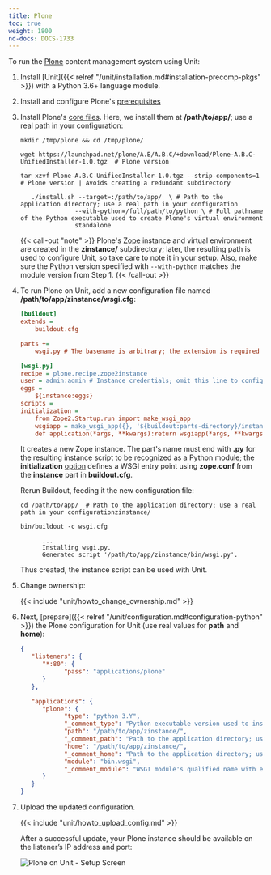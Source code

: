 ```yaml
---
title: Plone
toc: true
weight: 1800
nd-docs: DOCS-1733
---
```


To run the [Plone](https://plone.org) content management system using Unit:

1. Install [Unit]({{< relref "/unit/installation.md#installation-precomp-pkgs" >}}) with a Python 3.6+ language module.

2. Install and configure Plone's [prerequisites](https://docs.plone.org/manage/installing/requirements.html)

3. Install Plone's [core files](https://docs.plone.org/manage/installing/installation.html).
   Here, we install them at **/path/to/app/**; use a real path in your configuration:

   ```console
   mkdir /tmp/plone && cd /tmp/plone/
   ```

   ```console
   wget https://launchpad.net/plone/A.B/A.B.C/+download/Plone-A.B.C-UnifiedInstaller-1.0.tgz  # Plone version
   ```

   ```console
   tar xzvf Plone-A.B.C-UnifiedInstaller-1.0.tgz --strip-components=1  # Plone version | Avoids creating a redundant subdirectory
   ```

   ```console
      ./install.sh --target=:/path/to/app/  \ # Path to the application directory; use a real path in your configuration
                  --with-python=/full/path/to/python \ # Full pathname of the Python executable used to create Plone's virtual environment
                  standalone
   ```

   {{< call-out "note" >}}
   Plone's [Zope](https://plone.org/what-is-plone/zope) instance and
   virtual environment are created in the **zinstance/** subdirectory;
   later, the resulting path is used to configure Unit, so take care to note
   it in your setup. Also, make sure the Python version specified with
   `--with-python` matches the module version from Step 1.
   {{< /call-out >}}

4. To run Plone on Unit, add a new configuration file named
   **/path/to/app/zinstance/wsgi.cfg**:

   ```cfg
   [buildout]
   extends =
       buildout.cfg

   parts +=
       wsgi.py # The basename is arbitrary; the extension is required to make the resulting Python module discoverable

   [wsgi.py]
   recipe = plone.recipe.zope2instance
   user = admin:admin # Instance credentials; omit this line to configure them interactively
   eggs =
       ${instance:eggs}
   scripts =
   initialization =
       from Zope2.Startup.run import make_wsgi_app
       wsgiapp = make_wsgi_app({}, '${buildout:parts-directory}/instance/etc/zope.conf') # Path to the Zope instance's configuration
       def application(*args, **kwargs):return wsgiapp(*args, **kwargs)
   ```

   It creates a new Zope instance. The part's name must end with **.py**
   for the resulting instance script to be recognized as a Python module; the
   **initialization** [option](https://pypi.org/project/plone.recipe.zope2instance/#common-options)
   defines a WSGI entry point using **zope.conf** from the **instance**
   part in **buildout.cfg**.

   Rerun Buildout, feeding it the new configuration file:

   ```console
   cd /path/to/app/  # Path to the application directory; use a real path in your configurationzinstance/
   ```

   ```console
   bin/buildout -c wsgi.cfg

         ...
         Installing wsgi.py.
         Generated script '/path/to/app/zinstance/bin/wsgi.py'.
   ```

   Thus created, the instance script can be used with Unit.

5. Change ownership:

   {{< include "unit/howto_change_ownership.md" >}}

6. Next, [prepare]({{< relref "/unit/configuration.md#configuration-python" >}}) the Plone configuration for Unit
   (use real values for **path** and **home**):

   ```json
   {
      "listeners": {
         "*:80": {
               "pass": "applications/plone"
         }
      },

      "applications": {
         "plone": {
               "type": "python 3.Y",
               "_comment_type": "Python executable version used to install Plone",
               "path": "/path/to/app/zinstance/",
               "_comment_path": "Path to the application directory; use a real path in your configuration",
               "home": "/path/to/app/zinstance/",
               "_comment_home": "Path to the application directory; use a real path in your configuration",
               "module": "bin.wsgi",
               "_comment_module": "WSGI module's qualified name with extension omitted"
         }
      }
   }
   ```

7. Upload the updated configuration.

   {{< include "unit/howto_upload_config.md" >}}

   After a successful update, your Plone instance should be available on the
   listener’s IP address and port:

   ![Plone on Unit - Setup Screen](/unit/images/plone.png)
